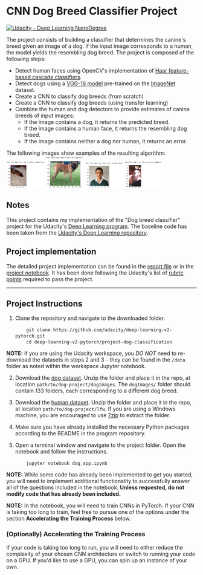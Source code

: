 # CNN Dog Breed Classifier Project
[![Udacity - Deep Learning NanoDegree](https://s3.amazonaws.com/udacity-sdc/github/shield-carnd.svg)](https://www.udacity.com/course/deep-learning-nanodegree--nd101)

[//]: # (Image References)

[image1]: ./images/sample_dog_output.png "Sample Output"
[image2]: ./images/vgg16_model.png "VGG-16 Model Layers"
[image3]: ./images/vgg16_model_draw.png "VGG16 Model Figure"
[german-shepherd]: /images/german-shepherd.png
[bullmastiff]: /images/bullmastiff.png
[human-dog]: /images/human-dog.png
[mongrel]: /images/mongrel.png

The project consists of building a classifier that determines the canine's breed given an image of a dog. If the input image corresponds to a human, the model yields the resembling dog breed. The project is composed of the following steps:
* Detect human faces using OpenCV's implementation of [Haar feature-based cascade classifiers](https://docs.opencv.org/master/db/d28/tutorial_cascade_classifier.html). 
* Detect dogs using a [VGG-16 model](https://pytorch.org/vision/stable/models.html#id2) pre-trained on the [ImageNet](https://image-net.org/) dataset.
* Create a CNN to classify dog breeds (from scratch)
* Create a CNN to classify dog breeds (using transfer learning)
* Combine the human and dog detectors to provide estimates of canine breeds of input images:
  * If the image contains a dog, it returns the predicted breed.
  * If the image contains a human face, it returns the resembling dog breed.
  * If the image contains neither a dog nor human, it returns an error.

The following images show examples of the resulting algorithm:
<img src="images/german-shepherd.png" alt="drawing" width="100"/>
<img src="images/bullmastiff.png" alt="drawing" width="100"/>
<img src="images/human-dog.png" alt="drawing" width="100"/>
<img src="images/mongrel.png" alt="drawing" width="100"/>


## Notes
This project contains my implementation of the "Dog breed classifier" project for the Udacity's [Deep Learning program](https://www.udacity.com/course/deep-learning-nanodegree--nd101). The baseline code has been taken from the [Udacity's Deep Learning repository](https://github.com/udacity/deep-learning-v2-pytorch).

## Project implementation
The detailed project implementation can be found in the [report file](./report.html) or in the [project notebook](./dog_app.ipynb). It has been done following the Udacity's list of [rubric points](https://review.udacity.com/#!/rubrics/2259/view) required to pass the project.

---
## Project Instructions
1. Clone the repository and navigate to the downloaded folder.

	```
		git clone https://github.com/udacity/deep-learning-v2-pytorch.git
		cd deep-learning-v2-pytorch/project-dog-classification
	```

__NOTE:__ if you are using the Udacity workspace, you *DO NOT* need to re-download the datasets in steps 2 and 3 - they can be found in the `/data` folder as noted within the workspace Jupyter notebook.

2. Download the [dog dataset](https://s3-us-west-1.amazonaws.com/udacity-aind/dog-project/dogImages.zip).  Unzip the folder and place it in the repo, at location `path/to/dog-project/dogImages`.  The `dogImages/` folder should contain 133 folders, each corresponding to a different dog breed.
3. Download the [human dataset](http://vis-www.cs.umass.edu/lfw/lfw.tgz).  Unzip the folder and place it in the repo, at location `path/to/dog-project/lfw`.  If you are using a Windows machine, you are encouraged to use [7zip](http://www.7-zip.org/) to extract the folder.
4. Make sure you have already installed the necessary Python packages according to the README in the program repository.
5. Open a terminal window and navigate to the project folder. Open the notebook and follow the instructions.

	```
		jupyter notebook dog_app.ipynb
	```

__NOTE:__ While some code has already been implemented to get you started, you will need to implement additional functionality to successfully answer all of the questions included in the notebook. __Unless requested, do not modify code that has already been included.__

__NOTE:__ In the notebook, you will need to train CNNs in PyTorch.  If your CNN is taking too long to train, feel free to pursue one of the options under the section __Accelerating the Training Process__ below.

### (Optionally) Accelerating the Training Process

If your code is taking too long to run, you will need to either reduce the complexity of your chosen CNN architecture or switch to running your code on a GPU.  If you'd like to use a GPU, you can spin up an instance of your own.
